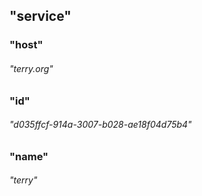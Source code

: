 ## "service"

### "host"

###### "terry.org"

### "id"

###### "d035ffcf-914a-3007-b028-ae18f04d75b4"

### "name"

###### "terry"